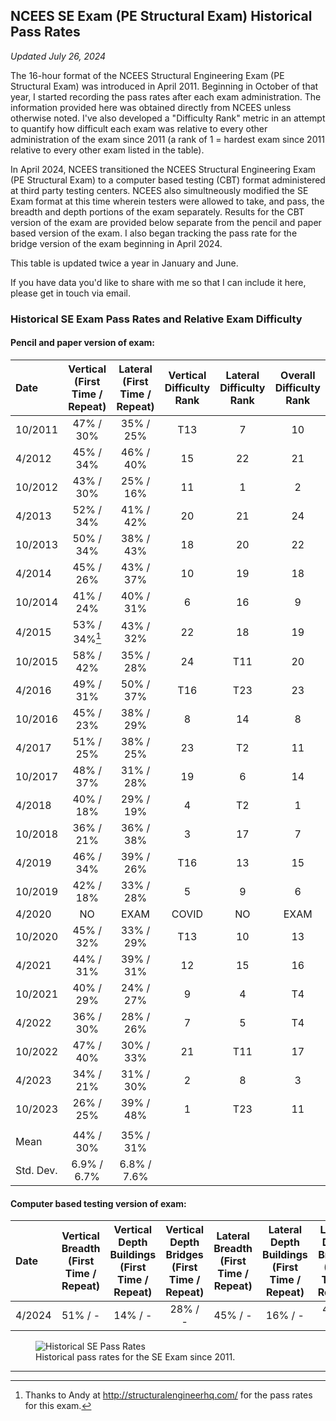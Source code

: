 ## NCEES SE Exam (PE Structural Exam) Historical Pass Rates
_Updated July 26, 2024_

The 16-hour format of the NCEES Structural Engineering Exam (PE Structural Exam) was introduced in April 2011. Beginning in October of that year, I started recording the pass rates after each exam administration. The information provided here was obtained directly from NCEES unless otherwise noted. I've also developed a "Difficulty Rank" metric in an attempt to quantify how difficult each exam was relative to every other administration of the exam since 2011 (a rank of 1 = hardest exam since 2011 relative to every other exam listed in the table).

In April 2024, NCEES transitioned the NCEES Structural Engineering Exam (PE Structural Exam) to a computer based testing (CBT) format administered at third party testing centers. NCEES also simultneously modified the SE Exam format at this time wherein testers were allowed to take, and pass, the breadth and depth portions of the exam separately. Results for the CBT version of the exam are provided below separate from the pencil and paper based version of the exam. I also began tracking the pass rate for the bridge version of the exam beginning in April 2024.

This table is updated twice a year in January and June.

If you have data you'd like to share with me so that I can include it here, please get in touch via email.

### Historical SE Exam Pass Rates and Relative Exam Difficulty

#### Pencil and paper version of exam:

| Date | Vertical (First Time / Repeat) | Lateral (First Time / Repeat) | Vertical Difficulty Rank | Lateral Difficulty Rank | Overall Difficulty Rank
|:--------|:-------:|:--------:|:--------:|:--------:|:--------:|
| 10/2011   | 47% / 30%   | 35% / 25%  | T13|7|10|
| 4/2012   | 45% / 34%   | 46% / 40%   |15|22|21|
| 10/2012   | 43% / 30% | 25% / 16%   |  11|1|2|
| 4/2013   |  52% / 34%   | 41% / 42%   |20|21|24|
| 10/2013   | 50% / 34% | 38% / 43%   |  18|20|22|
| 4/2014   |  45% / 26%   | 43% / 37%   |10|19|18|
| 10/2014   | 41% / 24% | 40% / 31%   |  6|16|9|
| 4/2015   |  53% / 34%[^1]   | 43% / 32%   |22|18|19|
| 10/2015   | 58% / 42% | 35% / 28%   |  24|T11|20|
| 4/2016   |  49% / 31%  | 50% / 37%   |T16|T23|23|
| 10/2016   | 45% / 23% | 38% / 29%   |  8|14|8|
| 4/2017   |  51% / 25%   | 38% / 25%   |23|T2|11|
| 10/2017   | 48% / 37% | 31% / 28%   |  19|6|14|
| 4/2018   |  40% / 18%   | 29% / 19%   |4|T2|1|
| 10/2018   |  36% / 21%   | 36% / 38%   |3|17|7|
| 4/2019   |    46% / 34%   | 39% / 26%  |T16|13|15|
| 10/2019   |    42% / 18%   | 33% / 28%  |5|9|6|
| 4/2020   |    NO   | EXAM | COVID |NO|EXAM|
| 10/2020   |    45% / 32%   | 33% / 29%  |T13|10|13|
| 4/2021   |    44% / 31%   | 39% / 31%  |12|15|16|
| 10/2021   |    40% / 29%   | 24% / 27%  |9|4|T4|
| 4/2022    |    36% / 30% | 28% / 26% |7|5|T4|
| 10/2022    |    47% / 40% | 30% / 33% |21|T11|17|
| 4/2023    |    34% / 21% | 31% / 30% |2|8|3|
| 10/2023   |    26% / 25% | 39% / 48% |1|T23|11|
|||||||
| Mean         | 44% / 30%   | 35% / 31%   |||
| Std. Dev.    | 6.9% / 6.7% | 6.8% / 7.6% |||


#### Computer based testing version of exam:
| Date | Vertical Breadth (First Time / Repeat) | Vertical Depth Buildings (First Time / Repeat) | Vertical Depth Bridges (First Time / Repeat)    | Lateral Breadth (First Time / Repeat) | Lateral Depth Buildings (First Time / Repeat) | Lateral Depth Bridges (First Time / Repeat)
|:--------|:-------:|:--------:|:--------:|:--------:|:--------:|:--------:
|4/2024 | 51% / -  |  14% / - | 28% / - | 45% / - | 16% / - | 48% / -


<figure>
  <img src="https://docs.google.com/spreadsheets/d/e/2PACX-1vRuMU1aiY6Q0e5UfA2wMPCOrxvhjBoxbR9-60YTr1pTXj60iOYZblMKlwprQ-tFL6L9bgvi-oBX616f/pubchart?oid=645378985&format=image" alt="Historical SE Pass Rates">
	<figcaption>Historical pass rates for the SE Exam since 2011.</figcaption>
</figure>


---
[^1]: Thanks to Andy at http://structuralengineerhq.com/ for the pass rates for this exam.
